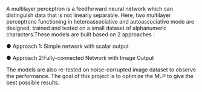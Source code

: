 A multilayer perceptron is a feedforward neural network which can distinguish data that is not linearly separable. Here, two multilayer perceptrons functioning in heteroassociative and autoassociative mode are designed, trained and tested on a small dataset of alphanumeric characters.These models are built based on 2 approaches :

●	 Approach 1: Simple network with scalar output 

●	Approach 2:Fully-connected Network with Image Output


The models are also re-tested on noise-corrupted image dataset to observe the performance.
The goal of this project is to optimize the MLP to give the best possible results.
